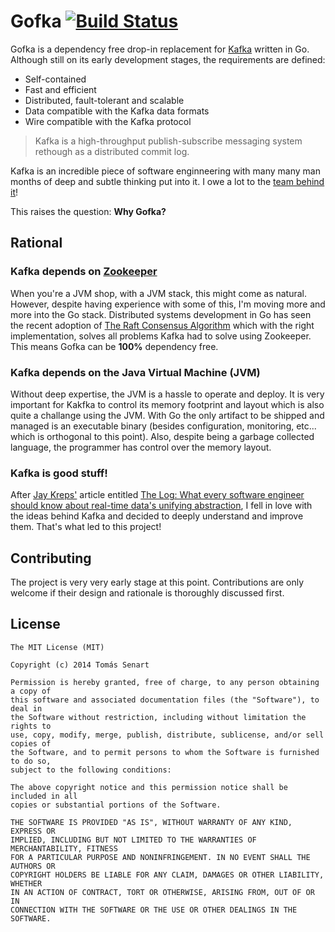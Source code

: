 # Gofka [![Build Status](https://secure.travis-ci.org/tsenart/gofka.png)](http://travis-ci.org/tsenart/gofka)

Gofka is a dependency free drop-in replacement for
[Kafka](http://kafka.apache.org/) written in Go. Although still on its early
development stages, the requirements are defined:
* Self-contained
* Fast and efficient
* Distributed, fault-tolerant and scalable
* Data compatible with the Kafka data formats
* Wire compatible with the Kafka protocol

> Kafka is a high-throughput publish-subscribe messaging system rethough as a
> distributed commit log. 

Kafka is an incredible piece of software enginneering with many many man months
of deep and subtle thinking put into it. I owe a lot to the [team behind it](https://kafka.apache.org/committers.html)!

This raises the question: **Why Gofka?**
## Rational
### Kafka depends on [Zookeeper](https://zookeeper.apache.org/)
When you're a JVM shop, with a JVM stack, this might come as natural.
However, despite having experience with some of this, I'm moving more
and more into the Go stack. Distributed systems development in Go has
seen the recent adoption of [The Raft Consensus
Algorithm](https://raftconsensus.github.io/) which with the right
implementation, solves all problems Kafka had to solve using Zookeeper.
This means Gofka can be **100%** dependency free.

### Kafka depends on the Java Virtual Machine (JVM)
Without deep expertise, the JVM is a hassle to operate and deploy.
It is very important for Kakfka to control its memory footprint and layout which
is also quite a challange using the JVM. With Go the only artifact to be
shipped and managed is an executable binary (besides configuration,
monitoring, etc... which is orthogonal to this point).
Also, despite being a garbage collected language, the programmer has control over the
memory layout.

### Kafka is good stuff!
After [Jay Kreps'](https://twitter.com/jaykreps) article entitled
[The Log: What every software engineer should know about real-time data's unifying abstraction](http://engineering.linkedin.com/distributed-systems/log-what-every-software-engineer-should-know-about-real-time-datas-unifying), I fell in love with the
ideas behind Kafka and decided to deeply understand and improve them.
That's what led to this project!

## Contributing
The project is very very early stage at this point. Contributions are
only welcome if their design and rationale is thoroughly discussed first.

## License
```
The MIT License (MIT)

Copyright (c) 2014 Tomás Senart

Permission is hereby granted, free of charge, to any person obtaining a copy of
this software and associated documentation files (the "Software"), to deal in
the Software without restriction, including without limitation the rights to
use, copy, modify, merge, publish, distribute, sublicense, and/or sell copies of
the Software, and to permit persons to whom the Software is furnished to do so,
subject to the following conditions:

The above copyright notice and this permission notice shall be included in all
copies or substantial portions of the Software.

THE SOFTWARE IS PROVIDED "AS IS", WITHOUT WARRANTY OF ANY KIND, EXPRESS OR
IMPLIED, INCLUDING BUT NOT LIMITED TO THE WARRANTIES OF MERCHANTABILITY, FITNESS
FOR A PARTICULAR PURPOSE AND NONINFRINGEMENT. IN NO EVENT SHALL THE AUTHORS OR
COPYRIGHT HOLDERS BE LIABLE FOR ANY CLAIM, DAMAGES OR OTHER LIABILITY, WHETHER
IN AN ACTION OF CONTRACT, TORT OR OTHERWISE, ARISING FROM, OUT OF OR IN
CONNECTION WITH THE SOFTWARE OR THE USE OR OTHER DEALINGS IN THE SOFTWARE.
```

